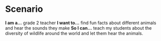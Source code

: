 # Scenario

**I am a…** grade 2 teacher
**I want to…** find fun facts about different animals and hear the sounds they make
**So I can…** teach my students about the diversity of wildlife around the world and let them hear the animals.